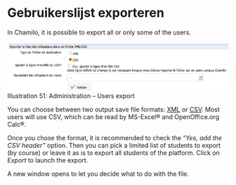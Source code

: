 # Gebruikerslijst exporteren

In Chamilo, it is possible to export all or only some of the users.

![](../../.gitbook/assets/exporterliste_-utilisateurs%20%281%29.png)Illustration 51: Administration – Users export

You can choose between two output save file formats: [XML](http://fr.wikipedia.org/wiki/Extensible_Markup_Language) or [CSV](http://fr.wikipedia.org/wiki/Comma-separated_values). Most users will use CSV, which can be read by MS-Excel® and OpenOffice.org Calc®.

Once you chose the format, it is recommended to check the “_Yes, add the CSV header”_ option. Then you can pick a limited list of students to export \(by course\) or leave it as is to export all students of the platform. Click on _Export_ to launch the export.

A new window opens to let you decide what to do with the file.

